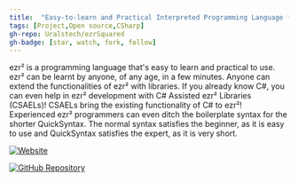 ```yaml
---
title:  "Easy-to-learn and Practical Interpreted Programming Language for Beginners and Experts Alike"
tags: [Project,Open source,CSharp]
gh-repo: Uralstech/ezrSquared
gh-badge: [star, watch, fork, follow]
---
```


ezr² is a programming language that's easy to learn and practical to use. ezr² can be learnt by anyone, of any age, in a few minutes. Anyone can extend the functionalities of ezr² with libraries. If you already know C#, you can even help in ezr² development with C# Assisted ezr² Libraries (CSAELs)! CSAELs bring the existing functionality of C# to ezr²! Experienced ezr² programmers can even ditch the boilerplate syntax for the shorter QuickSyntax. The normal syntax satisfies the beginner, as it is easy to use and QuickSyntax satisfies the expert, as it is very short.

[![Website](https://img.shields.io/badge/Website-black?style=for-the-badge&logo=jekyll&color=FF0000&logoColor=FFFFFF)](https://uralstech.github.io/ezrSquared/)

[![GitHub Repository](https://img.shields.io/badge/GitHub_Repository-black?style=for-the-badge&logo=github&color=FFFFFF&logoColor=000000)](https://github.com/Uralstech/ezrSquared)